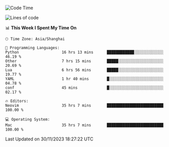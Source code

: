 <!--START_SECTION:waka-->
![Code Time](http://img.shields.io/badge/Code%20Time-1%2C739%20hrs%203%20mins-blue)

![Lines of code](https://img.shields.io/badge/From%20Hello%20World%20I%27ve%20Written-294.8%20thousand%20lines%20of%20code-blue)

📊 **This Week I Spent My Time On** 

```text
🕑︎ Time Zone: Asia/Shanghai

💬 Programming Languages: 
Python                   16 hrs 13 mins      ████████████░░░░░░░░░░░░░   46.19 % 
Other                    7 hrs 15 mins       █████░░░░░░░░░░░░░░░░░░░░   20.69 % 
Lua                      6 hrs 56 mins       █████░░░░░░░░░░░░░░░░░░░░   19.77 % 
YAML                     1 hr 40 mins        █░░░░░░░░░░░░░░░░░░░░░░░░   04.78 % 
conf                     45 mins             █░░░░░░░░░░░░░░░░░░░░░░░░   02.17 % 

🔥 Editors: 
Neovim                   35 hrs 7 mins       █████████████████████████   100.00 % 

💻 Operating System: 
Mac                      35 hrs 7 mins       █████████████████████████   100.00 % 
```


 Last Updated on 30/11/2023 18:27:22 UTC
<!--END_SECTION:waka-->
